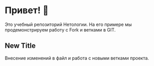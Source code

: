 # Привет! 👋

Это учебный репозиторий Нетологии. На его примере мы продемонстрируем работу с Fork и ветками в GIT.


## New Title

Внесение изменений в файл и работа с новыми ветками проекта.
